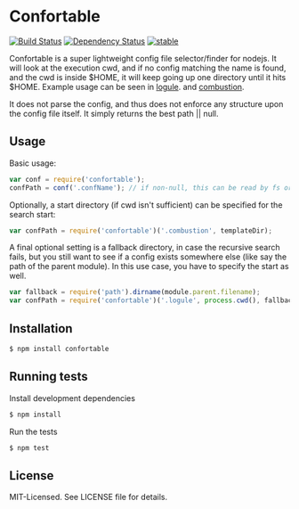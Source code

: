 # Confortable
[![Build Status](https://secure.travis-ci.org/clux/confortable.png)](http://travis-ci.org/clux/confortable)
[![Dependency Status](https://david-dm.org/clux/confortable.png)](https://david-dm.org/clux/confortable)
[![stable](http://hughsk.github.io/stability-badges/dist/stable.svg)](http://nodejs.org/api/documentation.html#documentation_stability_index)

Confortable is a super lightweight config file selector/finder for nodejs. It will look at the execution cwd, and if no config matching the name is found, and the cwd is inside $HOME, it will keep going up one directory until it hits $HOME. Example usage can be seen in [logule](https://github.com/clux/logule/blob/master/logule.js#L6). and [combustion](https://github.com/clux/combustion/blob/master/lib/precompiler.js#L4).

It does not parse the config, and thus does not enforce any structure upon the config file itself.
It simply returns the best path || null.

## Usage
Basic usage:

```js
var conf = require('confortable');
confPath = conf('.confName'); // if non-null, this can be read by fs or required if js compatible
```

Optionally, a start directory (if cwd isn't sufficient) can be specified for the search start:

```js
var confPath = require('confortable')('.combustion', templateDir);
```

A final optional setting is a fallback directory, in case the recursive search fails, but you still want to see if a config exists somewhere else (like say the path of the parent module). In this use case, you have to specify the start as well.

```js
var fallback = require('path').dirname(module.parent.filename);
var confPath = require('confortable')('.logule', process.cwd(), fallback);
```

## Installation

```bash
$ npm install confortable
```

## Running tests
Install development dependencies

```bash
$ npm install
```

Run the tests

```bash
$ npm test
```

## License
MIT-Licensed. See LICENSE file for details.
